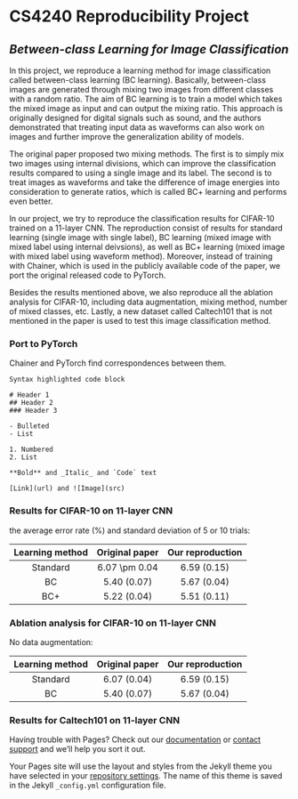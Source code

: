 # CS4240 Reproducibility Project

## _Between-class Learning for Image Classification_

In this project, we reproduce a learning method for image classification called between-class learning (BC learning). Basically, between-class images are generated through mixing two images from different classes with a random ratio. The aim of BC learning is to train a model which takes the mixed image as input and can output the mixing ratio. This approach is originally designed for digital signals such as sound, and the authors demonstrated that treating input data as waveforms can also work on images and further improve the generalization ability of models. 

The original paper proposed two mixing methods. The first is to simply mix two images using internal divisions, which can improve the classification results compared to using a single image and its label. The second is to treat images as waveforms and take the difference of image energies into consideration to generate ratios, which is called BC+ learning and performs even better.

In our project, we try to reproduce the classification results for CIFAR-10 trained on a 11-layer CNN. The reproduction consist of results for standard learning (single image with single label), BC learning (mixed image with mixed label using internal deivsions), as well as BC+ learning (mixed image with mixed label using waveform method). Moreover, instead of training with Chainer, which is used in the publicly available code of the paper, we port the original released code to PyTorch.

Besides the results mentioned above, we also reproduce all the ablation analysis for CIFAR-10, including data augmentation, mixing method, number of mixed classes, etc. Lastly, a new dataset called Caltech101 that is not mentioned in the paper is used to test this image classification method. 

### Port to PyTorch

Chainer and PyTorch 
find correspondences between them.

```
Syntax highlighted code block

# Header 1
## Header 2
### Header 3

- Bulleted
- List

1. Numbered
2. List

**Bold** and _Italic_ and `Code` text

[Link](url) and ![Image](src)
```

### Results for CIFAR-10 on 11-layer CNN

the average error rate (%) and standard deviation of 5 or 10 trials:

| Learning method| Original paper | Our reproduction |
|      :----:    |     :----:     |      :----:      |
|     Standard   |   6.07 \pm 0.04  |    6.59 (0.15)   | 
|        BC      |   5.40 (0.07)  |    5.67 (0.04)   | 
|       BC+      |   5.22 (0.04)  |    5.51 (0.11)   | 


### Ablation analysis for CIFAR-10 on 11-layer CNN

No data augmentation:

| Learning method| Original paper | Our reproduction |
|      :----:    |     :----:     |      :----:      |
|     Standard   |   6.07 (0.04)  |    6.59 (0.15)   | 
|        BC      |   5.40 (0.07)  |    5.67 (0.04)   |  

### Results for Caltech101 on 11-layer CNN

Having trouble with Pages? Check out our [documentation](https://help.github.com/categories/github-pages-basics/) or [contact support](https://github.com/contact) and we’ll help you sort it out.

Your Pages site will use the layout and styles from the Jekyll theme you have selected in your [repository settings](https://github.com/bbbaiqian/bbbaiqian.github.io/settings). The name of this theme is saved in the Jekyll `_config.yml` configuration file.
